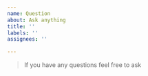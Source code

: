 ```yaml
---
name: Question
about: Ask anything
title: ''
labels: ''
assignees: ''

---
```


> If you have any questions feel free to ask
